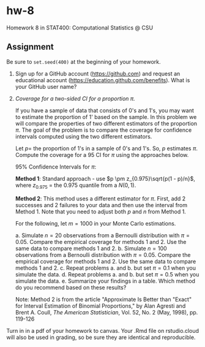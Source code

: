# hw-8

Homework 8 in STAT400: Computational Statistics @ CSU

## Assignment

Be sure to `set.seed(400)` at the beginning of your homework.

1. Sign up for a GitHub account (https://github.com) and request an educational account (https://education.github.com/benefits). What is your GitHub user name?

1. *Coverage for a two-sided CI for a proportion $\pi$.*  

    If you have a sample of data that consists of $0$'s and $1$'s, you may want to estimate the proportion of $1$' based on the sample. In this problem we will compare the properties of two different estimators of the proportion $\pi$. The goal of the problem is to compare the coverage for confidence intervals computed using the two different estimators.

    Let $p =$ the proportion of $1$'s in a sample of $0$'s and $1$'s. So, $p$ estimates $\pi$. Compute the coverage for a $95%$ CI for $\pi$ using the approaches below. 

    95% Confidence Intervals for $\pi$:
    
    **Method 1**:  Standard approach - use $p \pm z_{0.975}\sqrt{p(1 - p)/n}$, where $z_{0.975}$ = the $0.975$ quantile from a $N(0,1)$.
    
    **Method 2**:  This method uses a different estimator for $\pi$. First, add 2 successes and 2 failures to your data and then use the interval from Method 1. Note that you need to adjust both $p$ and $n$ from Method 1.
      
      For the following, let $m = 1000$ in your Monte Carlo estimations.
      
      a. Simulate $n=20$ observations from a Bernoulli distribution with $\pi=0.05$. Compare the empirical coverage for methods 1 and 2. Use the same data to compare methods 1 and 2.
      b. Simulate $n=100$ observations from a Bernoulli distribution with $\pi=0.05$. Compare the empirical coverage for methods 1 and 2. Use the same data to compare methods 1 and 2.
      c. Repeat problems a. and b. but set $\pi=0.1$ when you simulate the data.
      d. Repeat problems a. and b. but set $\pi=0.5$ when you simulate the data.
      e. Summarize your findings in a table.  Which method do you recommend based on these results?

    Note:  Method 2 is from the article "Approximate Is Better than "Exact" for Interval Estimation of Binomial Proportions,"  by Alan Agresti and Brent A. Coull, *The American Statistician*, Vol. 52, No. 2 (May, 1998), pp. 119-126


Turn in in a pdf of your homework to canvas. Your .Rmd file on rstudio.cloud will also be used in grading, so be sure they are identical and reproducible.
